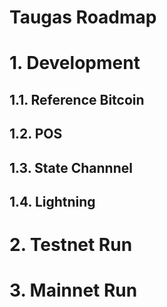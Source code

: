# **Taugas Roadmap**  
# 1. Development  
## 1.1. Reference Bitcoin  
## 1.2. POS  
## 1.3. State Channnel  
## 1.4. Lightning  
# 2. Testnet Run
# 3. Mainnet Run
